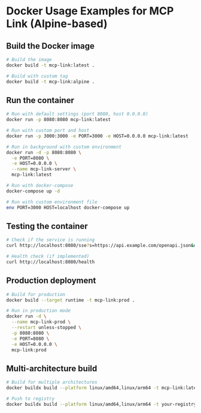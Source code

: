 # Docker Usage Examples for MCP Link (Alpine-based)

## Build the Docker image

```bash
# Build the image
docker build -t mcp-link:latest .

# Build with custom tag
docker build -t mcp-link:alpine .
```

## Run the container

```bash
# Run with default settings (port 8080, host 0.0.0.0)
docker run -p 8080:8080 mcp-link:latest

# Run with custom port and host
docker run -p 3000:3000 -e PORT=3000 -e HOST=0.0.0.0 mcp-link:latest

# Run in background with custom environment
docker run -d -p 8080:8080 \
  -e PORT=8080 \
  -e HOST=0.0.0.0 \
  --name mcp-link-server \
  mcp-link:latest

# Run with docker-compose
docker-compose up -d

# Run with custom environment file
env PORT=3000 HOST=localhost docker-compose up
```

## Testing the container

```bash
# Check if the service is running
curl http://localhost:8080/sse?s=https://api.example.com/openapi.json&u=https://api.example.com

# Health check (if implemented)
curl http://localhost:8080/health
```

## Production deployment

```bash
# Build for production
docker build --target runtime -t mcp-link:prod .

# Run in production mode
docker run -d \
  --name mcp-link-prod \
  --restart unless-stopped \
  -p 8080:8080 \
  -e PORT=8080 \
  -e HOST=0.0.0.0 \
  mcp-link:prod
```

## Multi-architecture build

```bash
# Build for multiple architectures
docker buildx build --platform linux/amd64,linux/arm64 -t mcp-link:latest .

# Push to registry
docker buildx build --platform linux/amd64,linux/arm64 -t your-registry/mcp-link:latest --push .
```
